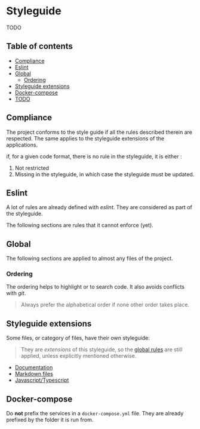 # Styleguide

TODO

## Table of contents

<!-- toc -->

- [Compliance](#compliance)
- [Eslint](#eslint)
- [Global](#global)
  - [Ordering](#ordering)
- [Styleguide extensions](#styleguide-extensions)
- [Docker-compose](#docker-compose)
- [TODO](#todo)

<!-- tocstop -->

## Compliance

The project conforms to the style guide if all the rules described therein are respected.
The same applies to the styleguide extensions of the applications.

if, for a given code format, there is no rule in the styleguide, it is either :

1. Not restricted
2. Missing in the styleguide, in which case the styleguide must be updated.

## Eslint

A lot of rules are already defined with _eslint_.
They are considered as part of the styleguide.

The following sections are rules that it cannot enforce (yet).

## Global

The following sections are applied to almost any files of the project.

### Ordering

The ordering helps to highlight or to search code.
It also avoids conflicts with _git_.

> Always prefer the alphabetical order if none other order takes place.

## Styleguide extensions

Some files, or category of files, have their own styleguide:

> They are _extensions_ of this styleguide, so the [global rules](#global) are still applied, unless explicitly mentioned otherwise.

- [Documentation](./styleguide/documentation.md)
- [Markdown files](./styleguide/markdown.md)
- [Javascript/Typescript](./styleguide/typescript.md)

## Docker-compose

Do **not** prefix the services in a `docker-compose.yml` file.
They are already prefixed by the folder it is run from.
